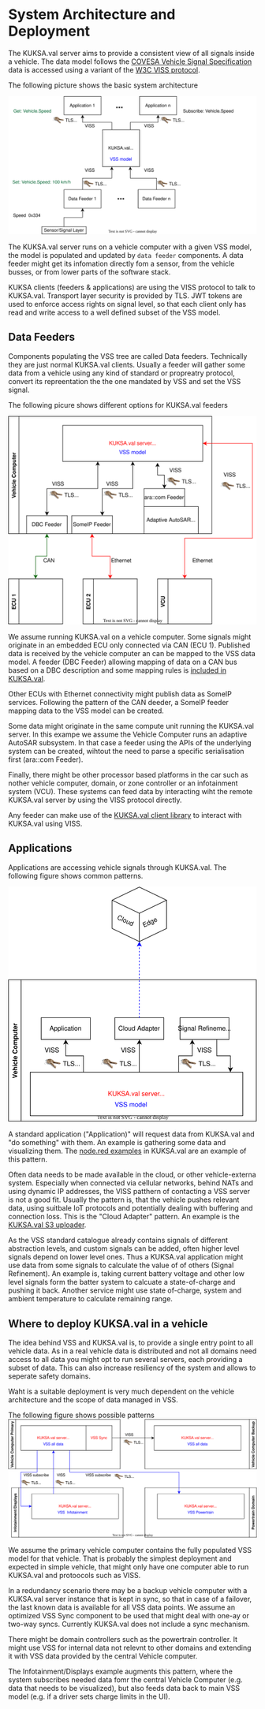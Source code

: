 # System Architecture and Deployment

The KUKSA.val server aims to provide a consistent view of all signals inside a vehicle. The data model follows the [COVESA Vehicle Signal Specification](https://github.com/COVESA/vehicle_signal_specification) data is accessed using a variant of the [W3C VISS protocol](https://github.com/w3c/automotive).

The following picture shows the basic system architecture

![Basic architecture](./pictures/sysarch_basic.svg)

The KUKSA.val server runs on a vehicle computer with a given VSS model, the model is populated and updated by `data feeder` components. A data feeder might get its infomation directly fom a sensor, from the vehicle busses, or from lower parts of the software stack.

KUKSA clients (feeders & applications) are using the VISS protocol to talk to KUKSA.val. Transport layer security is provided by TLS. JWT tokens are used to enforce access rights on signal level, so that each client only has read and write access to a well defined subset of the VSS model.

## Data Feeders 
Components populating the VSS tree are called  Data feeders. Technically they are just normal KUKSA.val clients. Usually a feeder will gather some data from a vehicle using any kind of standard or propreatry protocol, convert its repreentation the the one mandated by VSS and set the VSS signal.

The following picure shows different options for KUKSA.val feeders 

![Feeder options](./pictures/sysarch_feeders.svg)

We assume running KUKSA.val on a vehicle computer. Some signals might originate in an embedded ECU only connected via CAN (ECU 1). Published data is received by the vehicle computer an can be mapped to the VSS data model. A feeder (DBC Feeder) allowing mapping of data on a CAN bus based on a DBC description and some mapping rules is [included in KUKSA.val](../kuksa_feeders/dbc2val/).

Other ECUs with Ethernet connectivity might publish data as SomeIP services. Following the pattern of the CAN deeder, a SomeIP feeder mapping data to the VSS model can be created.

Some data might originate in the same compute unit running the KUKSA.val server. In this exampe we assume the Vehicle Computer runs an adaptive AutoSAR subsystem. In that case a feeder using the APIs of the underlying system can be created, wihtout the need to parse a specific serialisation first (ara::com Feeder).

Finally, there might be other  processor based platforms in the car such as nother vehicle computer, domain, or zone controller or an infotainment system (VCU). These systems can feed data by interacting wiht the remote KUKSA.val server by using the VISS protocol directly. 

Any feeder can make use of the [KUKSA.val client library](../kuksa_viss_client/) to interact with KUKSA.val using VISS.

## Applications
Applications are accessing vehicle signals through KUKSA.val. The following figure shows common patterns.

![Application patterns](./pictures/sysarch_applications.svg)

A standard application ("Application)"  will request data from KUKSA.val and "do something" with them. An example is gathering some data and visualizing them. The [node.red examples](../kuksa_apps/node-red) in KUKSA.val are an example of this pattern.

Often data needs to be made available in the cloud, or other vehicle-externa system. Especially when connected via cellular networks, behind NATs and using dynamic IP addresses, the VISS patthern of contacting a VSS server is not a good fit. Usually the pattern is, that the vehicle pushes relevant data, using suitbale IoT protocols and potentially dealing with buffering and connection loss. This is the "Cloud Adapter" pattern. An example is the [KUKSA.val S3 uploader](../kuksa_apps/s3/).

As the VSS standard catalogue already contains signals of different abstraction levels, and custom signals can be added, often higher level signals depend on lower level ones. Thus a KUKSA.val application might use data from some signals to calculate the value of of others (Signal Refinement). An example is, taking current battery voltage and other low level signals form the batter system to calcuate a state-of-charge and pushing it back. Another service might use state of-charge, system and ambient temperature to calculate remaining range.


## Where to deploy KUKSA.val in a vehicle

The idea behind VSS and KUKSA.val is, to provide a single entry point to all vehicle data. As in a real vehicle data is distributed and not all domains need access to all data you might opt to run several servers, each providing a subset of data. This can also increase resiliency of the system and allows to seperate safety domains.

Waht is a suitable deployment is very much dependent on the vehicle architecture and the scope of data managed in VSS.

The following figure shows possible patterns
![Deployment patterns](./pictures/sysarch_deployment.svg)

We assume the primary vehicle computer contains the fully populated VSS model for that vehicle. That is probably the simplest deployment and expected in simple vehicle, that might only have one computer able to run KUKSA.val and protoocols such as VISS.

In a redundancy scenario there may be a backup vehicle computer with a KUKSA.val server instance that is kept in sync, so that in case of a failover, the last known data is available for all VSS data points. We assume an optimized VSS Sync component to be used that might deal with one-ay or two-way syncs. Currently KUKSA.val does not include a sync mechanism.

There might be  domain controllers such as the powertrain controller. It might use VSS for internal data not relevnt to other domains and extending it with VSS data provided by the central Vehicle computer.

The Infotainment/Displays example augments this pattern, where the system subscribes needed data fomr the central Vehicle Computer (e.g. data that needs to be visualized), but also feeds data back to main VSS model (e.g. if a driver sets charge limits in the UI). 






